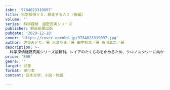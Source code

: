 ```yaml
---
isbn: '9784023319097'
title: 科学探偵ＶＳ．暴走するＡＩ（後編）
volume: ''
series: 科学探偵　謎野真実シリーズ
publisher: 朝日新聞出版
pubdate: '2020-12-18'
cover: 'https://cover.openbd.jp/9784023319097.jpg'
author: 佐東みどり／著 木滝りま／著 田中智章／著 石川北二／著
description: >-
  科学探偵謎野真実シリーズ最新刊。レイアのたくらみを止めるため、クロノスタワーに向かった真実と健太。そこで待ち受けていたのは、超高性能AIとの対決だった。果たして真実たちは、AIに勝つことができるのだろうか。
price: '890'
genre: ''
target: 児童
format: 単行本
content: 日本文学、小説・物語

---
```

